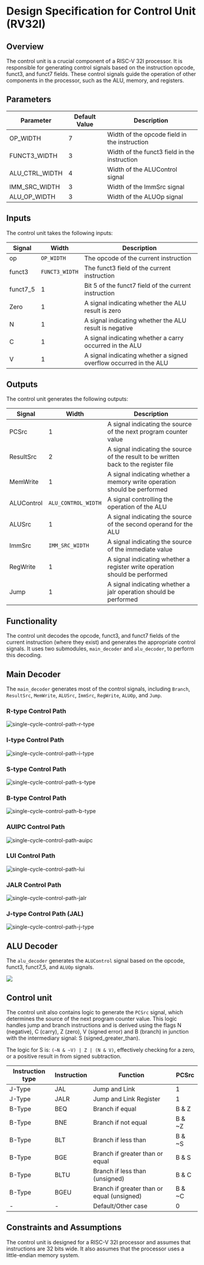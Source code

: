 # Design Specification for Control Unit (RV32I)

## Overview
The control unit is a crucial component of a RISC-V 32I processor. It is responsible for generating control signals based on the instruction opcode, funct3, and funct7 fields. These control signals guide the operation of other components in the processor, such as the ALU, memory, and registers.

## Parameters

| Parameter       | Default Value | Description                                      |
|-----------------|---------------|--------------------------------------------------|
| OP_WIDTH        | 7             | Width of the opcode field in the instruction     |
| FUNCT3_WIDTH    | 3             | Width of the funct3 field in the instruction     |
| ALU_CTRL_WIDTH  | 4             | Width of the ALUControl signal                   |
| IMM_SRC_WIDTH   | 3             | Width of the ImmSrc signal                       |
| ALU_OP_WIDTH    | 3             | Width of the ALUOp signal                        |


## Inputs
The control unit takes the following inputs:

| Signal   | Width | Description                                                  |
|----------|-------|--------------------------------------------------------------|
| op       | `OP_WIDTH`     | The opcode of the current instruction                         |
| funct3   | `FUNCT3_WIDTH`     | The funct3 field of the current instruction                   |
| funct7_5 | 1     | Bit 5 of the funct7 field of the current instruction          |
| Zero     | 1     | A signal indicating whether the ALU result is zero            |
| N        | 1     | A signal indicating whether the ALU result is negative        |
| C        | 1     | A signal indicating whether a carry occurred in the ALU       |
| V        | 1     | A signal indicating whether a signed overflow occurred in the ALU |

## Outputs
The control unit generates the following outputs:

| Signal      | Width | Description                                                  |
|-------------|-------|--------------------------------------------------------------|
| PCSrc       | 1     | A signal indicating the source of the next program counter value |
| ResultSrc   | 2     | A signal indicating the source of the result to be written back to the register file |
| MemWrite    | 1     | A signal indicating whether a memory write operation should be performed |
| ALUControl  | `ALU_CONTROL_WIDTH`     | A signal controlling the operation of the ALU |
| ALUSrc      | 1     | A signal indicating the source of the second operand for the ALU |
| ImmSrc      | `IMM_SRC_WIDTH`     | A signal indicating the source of the immediate value |
| RegWrite    | 1     | A signal indicating whether a register write operation should be performed |
| Jump        | 1     | A signal indicating whether a jalr operation should be performed |

## Functionality
The control unit decodes the opcode, funct3, and funct7 fields of the current instruction (where they exist) and generates the appropriate control signals. It uses two submodules, `main_decoder` and `alu_decoder`, to perform this decoding.

## Main Decoder

The `main_decoder` generates most of the control signals, including `Branch`, `ResultSrc`, `MemWrite`, `ALUSrc`, `ImmSrc`, `RegWrite`, `ALUOp`, and `Jump`.

### R-type Control Path
![single-cycle-control-path-r-type](/images/r-type_control_path.png)

### I-type Control Path
![single-cycle-control-path-i-type](/images/i-type_control_path.png)

### S-type Control Path
![single-cycle-control-path-s-type](/images/s-type_control_path.png)

### B-type Control Path
![single-cycle-control-path-b-type](/images/b-type_control_path.png)

### AUIPC Control Path
![single-cycle-control-path-auipc](/images/AUIPC_control_path.png)

### LUI Control Path
![single-cycle-control-path-lui](/images/LUI_control_path.png)

### JALR Control Path
![single-cycle-control-path-jalr](/images/JALR_control_path.png)

### J-type Control Path (JAL)
![single-cycle-control-path-j-type](/images/JAL_control_path.png)


## ALU Decoder

The `alu_decoder` generates the `ALUControl` signal based on the opcode, funct3, funct7_5, and `ALUOp` signals. 

![](/images/ALU_decoder.png)

## Control unit 

The control unit also contains logic to generate the `PCSrc` signal, which determines the source of the next program counter value. This logic handles jump and branch instructions and is derived using the flags N (negative), C (carry), Z (zero), V (signed error) and B (branch) in junction with the intermediary signal: S (signed_greater_than).

The logic for S is: `(~N & ~V) | Z | (N & V)`, effectively checking for a zero, or a positive result in from signed subtraction. 

| Instruction type | Instruction | Function                                   | PCSrc  |
|------------------|-------------|--------------------------------------------|--------|
| J-Type           | JAL         | Jump and Link                              | 1      |
| J-Type           | JALR        | Jump and Link Register                     | 1      |
| B-Type           | BEQ         | Branch if equal                            | B & Z  |
| B-Type           | BNE         | Branch if not equal                        | B & ~Z |
| B-Type           | BLT         | Branch if less than                        | B & ~S |
| B-Type           | BGE         | Branch if greater than or equal            | B & S  |
| B-Type           | BLTU        | Branch if less than (unsigned)             | B & C  |
| B-Type           | BGEU        | Branch if greater than or equal (unsigned) | B & ~C |
| -                | -           | Default/Other case                         | 0      |

## Constraints and Assumptions
The control unit is designed for a RISC-V 32I processor and assumes that instructions are 32 bits wide. It also assumes that the processor uses a little-endian memory system.
